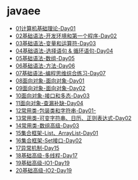 # javaee

- <a href="./javaee/01计算机基础理论-Day01.pdf" target="_blank">01计算机基础理论-Day01</a>
- <a href="./javaee/02基础语法-开发环境和第一个程序-Day02.pdf" target="_blank">02基础语法-开发环境和第一个程序-Day02</a>
- <a href="./javaee/03基础语法-变量和运算符-Day03.pdf" target="_blank">03基础语法-变量和运算符-Day03</a>
- <a href="./javaee/04基础语法-选择语句 & 循环语句-Day04.pdf" target="_blank">04基础语法-选择语句 & 循环语句-Day04</a>
- <a href="./javaee/05基础语法-数组-Day05.pdf" target="_blank">05基础语法-数组-Day05</a>
- <a href="./javaee/06基础语法-方法-Day06.pdf" target="_blank">06基础语法-方法-Day06</a>
- <a href="./javaee/07基础语法-编程思维综合练习-Day07.pdf" target="_blank">07基础语法-编程思维综合练习-Day07</a>
- <a href="./javaee/08面向对象-面向对象-Day01.pdf" target="_blank">08面向对象-面向对象-Day01</a>
- <a href="./javaee/09面向对象-面向对象-Day02.pdf" target="_blank">09面向对象-面向对象-Day02</a>
- <a href="./javaee/10面向对象-接口和多态-Day03.pdf" target="_blank">10面向对象-接口和多态-Day03</a>
- <a href="./javaee/11面向对象-查漏补缺-Day04.pdf" target="_blank">11面向对象-查漏补缺-Day04</a>
- <a href="./javaee/12常用类-包装类和字符串-Day01-.pdf" target="_blank">12常用类-包装类和字符串-Day01-</a>
- <a href="./javaee/13常用类-可变字符串、日历、正则表达式-Day02.pdf" target="_blank">13常用类-可变字符串、日历、正则表达式-Day02</a>
- <a href="./javaee/14常用类-数组高级-Day03.pdf" target="_blank">14常用类-数组高级-Day03</a>
- <a href="./javaee/15集合框架-List、ArrayList-Day01.pdf" target="_blank">15集合框架-List、ArrayList-Day01</a>
- <a href="./javaee/16集合框架-Set接口-Day02.pdf" target="_blank">16集合框架-Set接口-Day02</a>
- <a href="./javaee/17异常机制-Day15.pdf" target="_blank">17异常机制-Day15</a>
- <a href="./javaee/18基础高级-多线程-Day17.pdf" target="_blank">18基础高级-多线程-Day17</a>
- <a href="./javaee/19基础高级-IO1-Day19.pdf" target="_blank">19基础高级-IO1-Day19</a>
- <a href="./javaee/20基础高级-IO2-Day19.pdf" target="_blank">20基础高级-IO2-Day19</a>